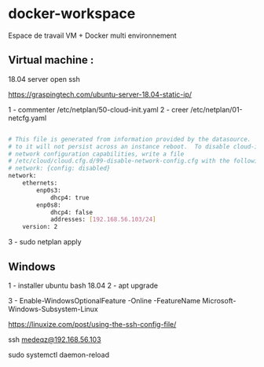 # docker-workspace

Espace de travail VM + Docker multi environnement

## Virtual machine :

18.04 server
open ssh

https://graspingtech.com/ubuntu-server-18.04-static-ip/

1 - commenter /etc/netplan/50-cloud-init.yaml
2 - creer /etc/netplan/01-netcfg.yaml

```bash

# This file is generated from information provided by the datasource.  Changes
# to it will not persist across an instance reboot.  To disable cloud-init's
# network configuration capabilities, write a file
# /etc/cloud/cloud.cfg.d/99-disable-network-config.cfg with the following:
# network: {config: disabled}
network:
    ethernets:
        enp0s3:
            dhcp4: true
        enp0s8:
            dhcp4: false
            addresses: [192.168.56.103/24]
    version: 2

```

3 - sudo netplan apply

## Windows

1 - installer ubuntu bash 18.04
2 - apt upgrade

3 - Enable-WindowsOptionalFeature -Online -FeatureName Microsoft-Windows-Subsystem-Linux

https://linuxize.com/post/using-the-ssh-config-file/


ssh medeqz@192.168.56.103

sudo systemctl daemon-reload